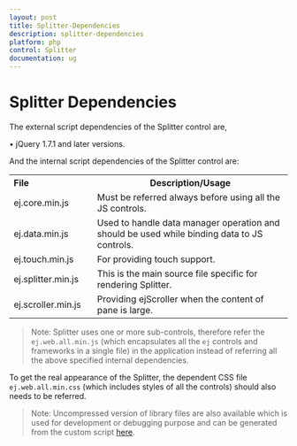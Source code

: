 ```yaml
---
layout: post
title: Splitter-Dependencies
description: splitter-dependencies
platform: php
control: Splitter
documentation: ug
---
```


# Splitter  Dependencies

The external script dependencies of the Splitter control are,

•	jQuery 1.7.1 and later versions.

And the internal script dependencies of the Splitter control are:

<table>
<tr>
<th>
File                          </th><th>
Description/Usage</th></tr>
<tr>
<td>
ej.core.min.js</td><td>
Must be referred always before using all the JS controls.</td></tr>
<tr>
<td>
ej.data.min.js</td><td>
Used to handle data manager operation and should be used while binding data to JS controls.</td></tr>
<tr>
<td>
ej.touch.min.js</td><td>
For providing touch support.</td></tr>
<tr>
<td>
ej.splitter.min.js</td><td>
This is the main source file specific for rendering Splitter.</td></tr>
<tr>
<td>
ej.scroller.min.js</td><td>
Providing ejScroller when the content of pane is large.</td></tr>
</table>

>Note: Splitter uses one or more sub-controls, therefore refer the `ej.web.all.min.js` (which encapsulates all the `ej` controls and frameworks in a single file) in the application instead of referring all the above specified internal dependencies.  

To get the real appearance of the Splitter, the dependent CSS file `ej.web.all.min.css` (which includes styles of all the controls) should also needs to be referred.

>Note: Uncompressed version of library files are also available which is used for development or debugging purpose and can be generated from the custom script [here](http://csg.syncfusion.com/).
